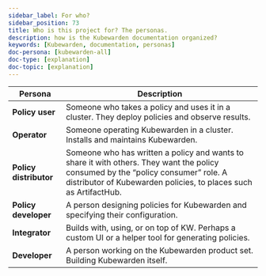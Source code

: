 ```yaml
---
sidebar_label: For who?
sidebar_position: 73
title: Who is this project for? The personas.
description: how is the Kubewarden documentation organized?
keywords: [Kubewarden, documentation, personas]
doc-persona: [kubewarden-all]
doc-type: [explanation]
doc-topic: [explanation]
---
```


<head>
  <link rel="canonical" href="https://docs.kubewarden.io/personas"/>
</head>

<!-- prettier-ignore -->
|Persona|Description|
|-|-|
|**Policy user**|Someone who takes a policy and uses it in a cluster. They deploy policies and observe results.|
|**Operator**|Someone operating Kubewarden in a cluster. Installs and maintains Kubewarden.|
|**Policy distributor**|Someone who has written a policy and wants to share it with others. They want the policy consumed by the “policy consumer” role. A distributor of Kubewarden policies, to places such as ArtifactHub.|
|**Policy developer**| A person designing policies for Kubewarden and specifying their configuration.|
|**Integrator**|Builds with, using, or on top of KW. Perhaps a custom UI or a helper tool for generating policies.|
|**Developer**|A person working on the Kubewarden product set. Building Kubewarden itself.|
